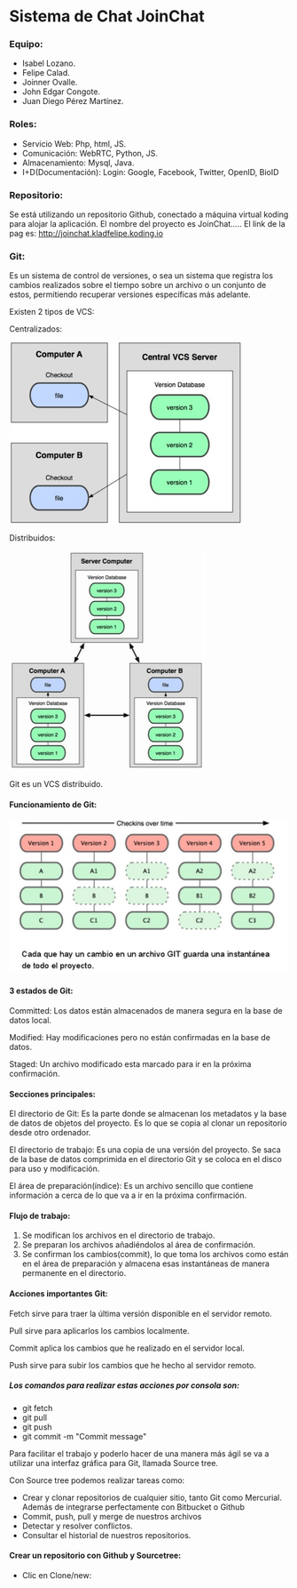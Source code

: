 <h1>Sistema de Chat JoinChat</h1>
	<h3>Equipo:</h3>
	<ul>
		<li>Isabel Lozano.</li>
		<li>Felipe Calad.</li>
		<li>Joinner Ovalle.</li>
		<li>John Edgar Congote.</li>
		<li>Juan Diego Pérez Martínez.</li>
	</ul>
	<h3>Roles:</h3>
	<ul>
		<li>Servicio Web: Php, html, JS.</li>
		<li>Comunicación: WebRTC, Python, JS.</li>
		<li>Almacenamiento: Mysql, Java.</li>
		<li>I+D(Documentación):  Login: Google, Facebook, Twitter, OpenID, BioID</li>
	</ul>
	<h3>Repositorio:</h3>
	<p>
		Se está utilizando un repositorio Github, conectado a máquina virtual koding para alojar la aplicación. El nombre del proyecto es JoinChat…..
		El link de la pag es: <a href="http://joinchat.kladfelipe.koding.io/ ">http://joinchat.kladfelipe.koding.io</a>
	</p>
	<h3>Git:</h3>
	<p>
		Es un sistema de control de versiones, o sea un sistema que registra los cambios realizados sobre el tiempo sobre un archivo o un conjunto de estos, permitiendo recuperar versiones específicas más adelante.
	</p>
	<p>Existen 2 tipos de VCS:</p>
	<p>Centralizados:</p>
	<img src="./imagenesDocumentacion/centralVCS.jpg">
	<p>Distribuidos:</p>
	<img src="./imagenesDocumentacion/distriVCS.jpg">
	<p>Git es un VCS distribuido.</p>
	<h4> Funcionamiento de Git:</h4>
	<img src="./imagenesDocumentacion/funcionamientoGIT.jpg">
	<h4>3 estados de Git:</h4>
	<p>Committed: Los datos están almacenados de manera segura en la base de datos local.</p>
	<p>Modified: Hay modificaciones pero no están confirmadas en la base de datos.</p>
	<p>Staged: Un archivo modificado esta marcado para ir en la próxima confirmación.</p>
	<h4>Secciones principales:</h4>
	<p>
		El directorio de Git: Es la parte donde se almacenan los metadatos y la base de datos de objetos del proyecto. Es lo que se copia al clonar un repositorio desde otro ordenador.
	</p>
	<p>
		El directorio de trabajo: Es una copia de una versión del proyecto. Se saca de la base  de datos comprimida en el directorio Git y se coloca en el disco para uso y modificación.
	</p>
	<p>El área de preparación(índice): Es un archivo sencillo que contiene información a cerca de lo que va a ir en la próxima confirmación.</p>
	<h4>Flujo de trabajo:</h4>
	<ol>
		<li>Se modifican los archivos en el directorio de trabajo.</li>
		<li>Se preparan los archivos añadiéndolos al área de confirmación.</li>
		<li>
			Se confirman los cambios(commit), lo que toma los archivos como están en el área de preparación y almacena esas instantáneas de manera permanente en el directorio.
		</li>
	</ol>
	<h4>Acciones importantes Git:</h4>
	<p>Fetch sirve para traer la última versión disponible en el servidor remoto.</p>
	<p>Pull sirve para aplicarlos los cambios localmente.</p>
	<p>Commit aplica los cambios que he realizado en el servidor local.</p>
	<p>Push sirve para subir los cambios que he hecho al servidor remoto.</p>
	<h5>Los comandos para realizar estas acciones por consola son:</h5>
	<ul>
		<li>git fetch</li>
		<li>git pull</li>
		<li>git push</li>
		<li>git commit -m "Commit message"</li>
	</ul>
	<p>Para facilitar el trabajo y poderlo hacer de una manera más ágil se va a utilizar una interfaz gráfica para Git, llamada Source tree.</p>
	<p>Con Source tree podemos realizar tareas como:</p>
	<ul>
		<li>Crear y clonar repositorios de cualquier sitio, tanto Git como Mercurial. Además de integrarse perfectamente con Bitbucket o Github</li>
		<li>Commit, push, pull y merge de nuestros archivos</li>
		<li>Detectar y resolver conflictos.</li>
		<li>Consultar el historial de nuestros repositorios.</li>
	</ul>
	<h4>Crear un repositorio con Github y Sourcetree:</h4>
	<ul>
		<li>Clic en Clone/new:</li>
	</ul>
